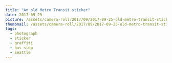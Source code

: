 ```yaml
---
title: "An old Metro Transit sticker"
date: 2017-09-25
picture: /assets/camera-roll/2017/09/2017-09-25-old-metro-transit-sticker/20170925_141908693_iOS.jpg
thumbnail: /assets/camera-roll/2017/09/2017-09-25-old-metro-transit-sticker/20170925_141908693_iOS-thumbnail.jpg
tags:
  - photograph
  - sticker
  - graffiti
  - bus stop
  - Seattle
---
```

